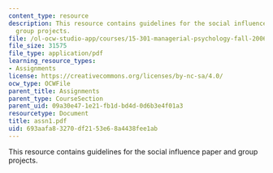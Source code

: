 ```yaml
---
content_type: resource
description: This resource contains guidelines for the social influence paper and
  group projects.
file: /ol-ocw-studio-app/courses/15-301-managerial-psychology-fall-2006/693aafa83270df2153e68a4438fee1ab_assn1.pdf
file_size: 31575
file_type: application/pdf
learning_resource_types:
- Assignments
license: https://creativecommons.org/licenses/by-nc-sa/4.0/
ocw_type: OCWFile
parent_title: Assignments
parent_type: CourseSection
parent_uid: 09a30e47-1e21-fb1d-bd4d-0d6b3e4f01a3
resourcetype: Document
title: assn1.pdf
uid: 693aafa8-3270-df21-53e6-8a4438fee1ab
---
```

This resource contains guidelines for the social influence paper and group projects.